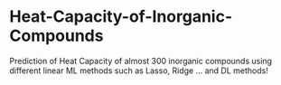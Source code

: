 # Heat-Capacity-of-Inorganic-Compounds
Prediction of Heat Capacity of almost 300 inorganic compounds using different linear ML methods such as Lasso, Ridge ... and DL methods!
